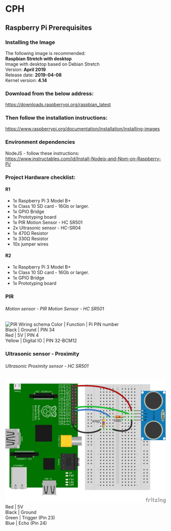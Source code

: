 # CPH

## Raspberry Pi Prerequisites

### Installing the Image

The following image is recommended:  
**Raspbian Stretch with desktop**  
Image with desktop based on Debian Stretch  
Version: **April 2019**  
Release date: **2019-04-08**  
Kernel version: **4.14**  

### Download from the below address:
https://downloads.raspberrypi.org/raspbian_latest

### Then follow the installation instructions:
https://www.raspberrypi.org/documentation/installation/installing-images


### Environment dependencies

NodeJS - follow these instructions: https://www.instructables.com/id/Install-Nodejs-and-Npm-on-Raspberry-Pi/


### Project Hardware checklist:

#### R1
* 1x Raspberry Pi 3 Model B+
* 1x Class 10 SD card - 16Gb or larger.
* 1x GPIO Bridge
* 1x Prototyping board
* 1x PIR Motion Sensor - HC SR501
* 2x Ultrasonic sensor - HC-SR04 
* 1x 470Ω Resistor
* 1x 330Ω Resistor
* 10x jumper wires

#### R2
* 1x Raspberry Pi 3 Model B+
* 1x Class 10 SD card - 16Gb or larger.
* 1x GPIO Bridge
* 1x Prototyping board



### PIR
###### Motion sensor - PIR Motion Sensor - HC SR501
![PIR Wiring schema](https://cdn-images-1.medium.com/max/1200/1*AmU7xRv5dE3SHJxzUCQfNQ.png)
Color | Function | Pi PIN number   
Black | Ground | PIN 34  
Red | 5V | PIN 4  
Yellow | Digital IO | PIN 32-BCM12  

### Ultrasonic sensor - Proximity
###### Ultrasonic Proximity sensor - HC SR501
![Ultrasonic Wiring schema](https://raw.githubusercontent.com/fivdi/pi-io/master/doc/hc-sr04-two-pin.png)
Red | 5V  
Black | Ground  
Green | Trigger (Pin 23)  
Blue | Echo (Pin 24)  
